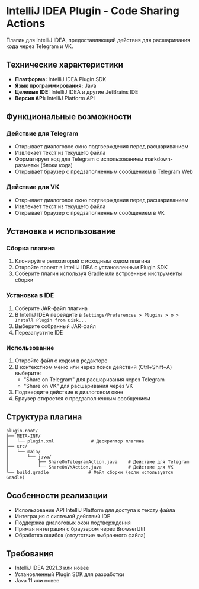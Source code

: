 # IntelliJ IDEA Plugin - Code Sharing Actions

Плагин для IntelliJ IDEA, предоставляющий действия для расшаривания кода через Telegram и VK.

## Технические характеристики

- **Платформа:** IntelliJ IDEA Plugin SDK
- **Язык программирования:** Java
- **Целевые IDE:** IntelliJ IDEA и другие JetBrains IDE
- **Версия API:** IntelliJ Platform API

## Функциональные возможности

### Действие для Telegram
- Открывает диалоговое окно подтверждения перед расшариванием
- Извлекает текст из текущего файла
- Форматирует код для Telegram с использованием markdown-разметки (блоки кода)
- Открывает браузер с предзаполненным сообщением в Telegram Web

### Действие для VK
- Открывает диалоговое окно подтверждения перед расшариванием
- Извлекает текст из текущего файла
- Открывает браузер с предзаполненным сообщением в VK

## Установка и использование

### Сборка плагина
1. Клонируйте репозиторий с исходным кодом плагина
2. Откройте проект в IntelliJ IDEA с установленным Plugin SDK
3. Соберите плагин используя Gradle или встроенные инструменты сборки

### Установка в IDE
1. Соберите JAR-файл плагина
2. В IntelliJ IDEA перейдите в `Settings/Preferences > Plugins > ⚙️ > Install Plugin from Disk...`
3. Выберите собранный JAR-файл
4. Перезапустите IDE

### Использование
1. Откройте файл с кодом в редакторе
2. В контекстном меню или через поиск действий (Ctrl+Shift+A) выберите:
   - "Share on Telegram" для расшаривания через Telegram
   - "Share on VK" для расшаривания через VK
3. Подтвердите действие в диалоговом окне
4. Браузер откроется с предзаполненным сообщением

## Структура плагина

```
plugin-root/
├── META-INF/
│   └── plugin.xml              # Дескриптор плагина
├── src/
│   └── main/
│       └── java/
│           ├── ShareOnTelegramAction.java    # Действие для Telegram
│           └── ShareOnVKAction.java          # Действие для VK
└── build.gradle               # Файл сборки (если используется Gradle)
```

## Особенности реализации

- Использование API IntelliJ Platform для доступа к тексту файла
- Интеграция с системой действий IDE
- Поддержка диалоговых окон подтверждения
- Прямая интеграция с браузером через BrowserUtil
- Обработка ошибок (отсутствие выбранного файла)

## Требования

- IntelliJ IDEA 2021.3 или новее
- Установленный Plugin SDK для разработки
- Java 11 или новее
